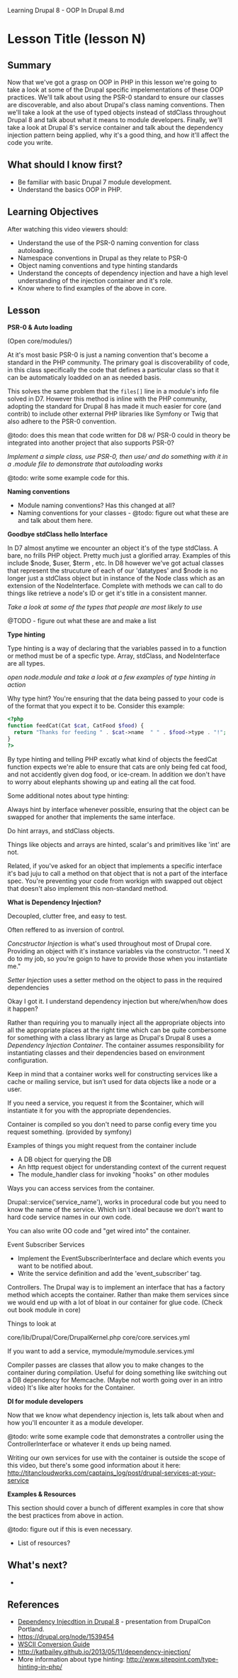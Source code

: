 Learning Drupal 8 - OOP In Drupal 8.md

# Lesson Title (lesson N)

## Summary

Now that we've got a grasp on OOP in PHP in this lesson we're going to take a look at some of the Drupal specific impelementations of these OOP practices. We'll talk about using the PSR-0 standard to ensure our classes are discoverable, and also about Drupal's class naming conventions. Then we'll take a look at the use of typed objects instead of stdClass throughout Drupal 8 and talk about what it means to module developers. Finally, we'll take a look at Drupal 8's service container and talk about the dependency injection pattern being applied, why it's a good thing, and how it'll affect the code you write.

## What should I know first?

* Be familiar with basic Drupal 7 module development.
* Understand the basics OOP in PHP.

## Learning Objectives

After watching this video viewers should:

- Understand the use of the PSR-0 naming convention for class autoloading.
- Namespace conventions in Drupal as they relate to PSR-0
- Object naming conventions and type hinting standards
- Understand the concepts of dependency injection and have a high level understanding of the injection container and it's role.
- Know where to find examples of the above in core.

## Lesson

**PSR-0 & Auto loading**

(Open core/modules/)

At it's most basic PSR-0 is just a naming convention that's become a standard in the PHP community. The primary goal is discoverability of code, in this class specifically the code that defines a particular class so that it can be automaticaly loadded on an as needed basis.

This solves the same problem that the `files[]` line in a module's info file solved in D7. However this method is inline with the PHP community, adopting the standard for Drupal 8 has made it much easier for core (and contrib) to include other external PHP libraries like Symfony or Twig that also adhere to the PSR-0 convention.

@todo: does this mean that code written for D8 w/ PSR-0 could in theory be integrated into another project that also supports PSR-0?

*Implement a simple class, use PSR-0, then use/ and do something with it in a .module file to demonstrate that autoloading works*

@todo: write some example code for this.

**Naming conventions**

- Module naming conventions? Has this changed at all?
- Naming conventions for your classes - @todo: figure out what these are and talk about them here.

**Goodbye stdClass hello Interface**

In D7 almost anytime we encounter an object it's of the type stdClass. A bare, no frills PHP object. Pretty much just a glorified array. Examples of this include $node, $user, $term , etc. In D8 however we've got actual classes that represent the strucuture of each of our 'datatypes' and $node is no longer just a stdClass object but in instance of the Node class which as an extension of the NodeInterface. Complete with methods we can call to do things like retrieve a node's ID or get it's title in a consistent manner.

*Take a look at some of the types that people are most likely to use*

@TODO - figure out what these are and make a list

**Type hinting**

Type hinting is a way of declaring that the variables passed in to a function or method must be of a specfic type. Array, stdClass, and NodeInterface are all types.

*open node.module and take a look at a few examples of type hinting in action*

Why type hint? You're ensuring that the data being passed to your code is of the format that you expect it to be. Consider this example:

```php
<?php
function feedCat(Cat $cat, CatFood $food) {
  return "Thanks for feeding " . $cat->name  " " . $food->type . "!";
}
?>
```

By type hinting and telling PHP excatly what kind of objects the feedCat function expects we're able to ensure that cats are only being fed cat food, and not accidently given dog food, or ice-cream. In addition we don't have to worry about elephants showing up and eating all the cat food.

Some additional notes about type hinting:

Always hint by interface whenever possible, ensuring that the object can be swapped for another that implements the same interface.

Do hint arrays, and stdClass objects.

Things like objects and arrays are hinted, scalar's and primitives like 'int' are not.

Related, if you've asked for an object that implements a specific interface it's bad juju to call a method on that object that is not a part of the interface spec. You're preventing your code from workign with swapped out object that doesn't also implement this non-standard method.


**What is Dependency Injection?**

Decoupled, clutter free, and easy to test.

Often reffered to as inversion of control.

*Concstructor Injection* is what's used throughout most of Drupal core. Providing an object with it's instance variables via the constructor. "I need X do to my job, so you're goign to have to provide those when you instantiate me."

*Setter Injection* uses a setter method on the object to pass in the required dependencies

Okay I got it. I understand dependency injection but where/when/how does it happen?

Rather than requiring you to manually inject all the appropriate objects into all the appropriate places at the right time which can be quite combersome for something with a class library as large as Drupal's Drupal 8 uses a *Dependency Injection Container*. The container assumes responsibility for instantiating classes and their dependencies based on environment configuration.

Keep in mind that a container works well for constructing services like  a cache or mailing service, but isn't used for data objects like a node or a user.

If you need a service, you request it from the $container, which will instantiate it for you with the appropriate dependencies.

Container is compiled so you don't need to parse config every time you request something. (provided by symfony)

Examples of things you might request from the container include

- A DB object for querying the DB
- An http request object for understanding context of the current request
- The module_handler class for invoking "hooks" on other modules

Ways you can access services from the container.

Drupal::service('service_name'), works in procedural code but you need to know the name of the service. Which isn't ideal because we don't want to hard code service names in our own code.

You can also write OO code and "get wired into" the container.

Event Subscriber Services

- Implement the EventSubscriberInterface and declare which events you want to be notified about.
- Write the service definition and add the 'event_subscriber' tag.

Controllers. The Drupal way is to implement an interface that has a factory method which accepts the container. Rather than make them services since we would end up with a lot of bloat in our container for glue code. (Check out book module in core)

Things to look at

core/lib/Drupal/Core/DrupalKernel.php
core/core.services.yml

If you want to add a service, mymodule/mymodule.services.yml

Compiler passes are classes that allow you to make changes to the container during compilation. Useful for doing something like switching out a DB dependency for Memcache. (Maybe not worth going over in an intro video) It's like alter hooks for the Container.

**DI for module developers**

Now that we know what dependency injection is, lets talk about when and how you'll encounter it as a module developer.

@todo: write some example code that demonstrates a controller using the ControllerInterface or whatever it ends up being named.

Writing our own services for use with the container is outside the scope of this video, but there's some good information about it here: http://titancloudworks.com/captains_log/post/drupal-services-at-your-service

**Examples & Resources**

This section should cover a bunch of different examples in core that show the best practices from above in action.

@todo: figure out if this is even necessary.

- List of resources?

## What's next?
*

## References
* [Dependency Injecdtion in Drupal 8](https://portland2013.drupal.org/session/dependency-injection-drupal-8) - presentation from DrupalCon Portland.
* https://drupal.org/node/1539454
* [WSCII Conversion Guide](https://drupal.org/node/1953346)
* http://katbailey.github.io/2013/05/11/dependency-injection/
* More information about type hinting: http://www.sitepoint.com/type-hinting-in-php/

